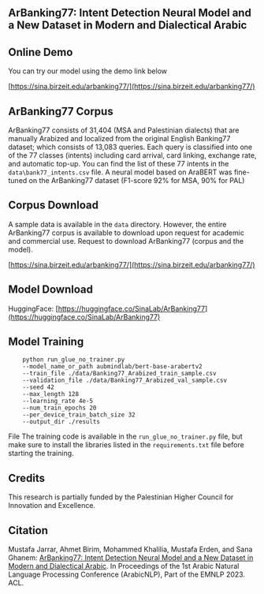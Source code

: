 ## ArBanking77: Intent Detection Neural Model and a New Dataset in Modern and Dialectical Arabic


Online Demo
--------
You can try our model using the demo link below

[https://sina.birzeit.edu/arbanking77/](https://sina.birzeit.edu/arbanking77/)


ArBanking77 Corpus
--------
ArBanking77 consists of 31,404 (MSA and Palestinian dialects) that are manually Arabized and localized from the original English Banking77 dataset; which consists of 13,083 queries. Each query is classified into one of the 77 classes (intents) including card arrival, card linking, exchange rate, and automatic top-up. You can find the list of these 77 intents in the `data\bank77_intents.csv` file. A neural model based on AraBERT was fine-tuned on the ArBanking77 dataset (F1-score 92% for MSA, 90% for PAL)


Corpus Download
--------
A sample data is available in the `data` directory. However, the entire ArBanking77 corpus is 
available to download upon request for academic and commercial use. Request to download 
ArBanking77 (corpus and the model).

[https://sina.birzeit.edu/arbanking77/](https://sina.birzeit.edu/arbanking77/)


Model Download
--------
HuggingFace: [https://huggingface.co/SinaLab/ArBanking77](https://huggingface.co/SinaLab/ArBanking77)


Model Training
--------

```commandline
    python run_glue_no_trainer.py 
    --model_name_or_path aubmindlab/bert-base-arabertv2
    --train_file ./data/Banking77_Arabized_train_sample.csv 
    --validation_file ./data/Banking77_Arabized_val_sample.csv 
    --seed 42 
    --max_length 128 
    --learning_rate 4e-5
    --num_train_epochs 20  
    --per_device_train_batch_size 32 
    --output_dir ./results
```

File
The training code is available in the `run_glue_no_trainer.py` file, but make sure to install the libraries listed in the `requirements.txt` file before starting the training.


Credits
-------
This research is partially funded by the Palestinian Higher Council for Innovation and Excellence.


Citation
-------
Mustafa Jarrar, Ahmet Birim, Mohammed Khalilia, Mustafa Erden, and Sana Ghanem: [ArBanking77: Intent Detection Neural Model and a New Dataset in Modern and Dialectical Arabic](http://www.jarrar.info/publications/JBKEG23.pdf). In Proceedings of the 1st Arabic Natural Language Processing Conference (ArabicNLP), Part of the EMNLP 2023. ACL.
